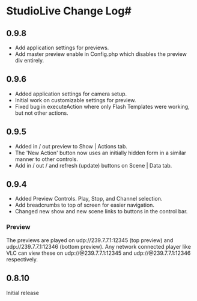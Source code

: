 # StudioLive Change Log#
## 0.9.8 ##

- Add application settings for previews.
- Add master preview enable in Config.php which disables the preview div entirely.

## 0.9.6 ##

- Added application settings for camera setup.
- Initial work on customizable settings for preview.
- Fixed bug in executeAction where only Flash Templates were working, but not other actions.

## 0.9.5 ##

- Added in / out preview to Show | Actions tab.
- The 'New Action' button now uses an initially hidden form in a similar manner to other controls.
- Add in / out / and refresh (update) buttons on Scene | Data tab.

## 0.9.4 ##

- Added Preview Controls. Play, Stop, and Channel selection.
- Add breadcrumbs to top of screen for easier navigation.
- Changed new show and new scene links to buttons in the control bar.

### Preview ###
The previews are played on udp://239.7.7.1:12345 (top preview) and udp://239.7.7.1:12346 (bottom preview). Any network connected player like VLC can view these on udp://@239.7.7.1:12345 and udp://@239.7.7.1:12346 respectively.

## 0.8.10 ##
Initial release
